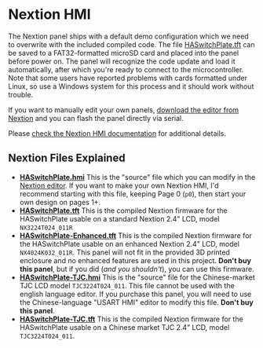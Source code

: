 # Nextion HMI

The Nextion panel ships with a default demo configuration which we need to overwrite with the included compiled code.  The file [HASwitchPlate.tft](HASwitchPlate.tft) can be saved to a FAT32-formatted microSD card and placed into the panel before power on.  The panel will recognize the code update and load it automatically, after which you're ready to connect to the microcontroller.  Note that some users have reported problems with cards formatted under Linux, so use a Windows system for this process and it should work without trouble.

If you want to manually edit your own panels, [download the editor from Nextion](https://nextion.itead.cc/resource/download/nextion-editor/) and you can flash the panel directly via serial.

Please [check the Nextion HMI documentation](../Documentation/02_Nextion_HMI.md) for additional details.

## Nextion Files Explained

* **[HASwitchPlate.hmi](HASwitchPlate.hmi)** This is the "source" file which you can modify in the [Nextion editor](https://nextion.itead.cc/resource/download/nextion-editor/).  If you want to make your own Nextion HMI, I'd recommend starting with this file, keeping Page 0 (`p0`), then start your own design on pages 1+.
* **[HASwitchPlate.tft](HASwitchPlate.tft)** This is the compiled Nextion firmware for the HASwitchPlate usable on a standard Nextion 2.4" LCD, model `NX3224T024_011R`
* **[HASwitchPlate-Enhanced.tft](HASwitchPlate-Enhanced.tft)** This is the compiled Nextion firmware for the HASwitchPlate usable on an enhanced Nextion 2.4" LCD, model `NX4024K032_011R`.  This panel will not fit in the provided 3D printed enclosure and no enhanced features are used in this project.  **Don't buy this panel**, but if you did (*and you shouldn't*), you can use this firmware.
* **[HASwitchPlate-TJC.hmi](HASwitchPlate-TJC.hmi)** This is the "source" file for the Chinese-market TJC LCD model `TJC3224T024_011`.  This file cannot be used with the english language editor.  If you purchase this panel, you will need to use the Chinese-language "USART HMI" editor to modify this file.  **Don't buy this panel**.
* **[HASwitchPlate-TJC.tft](HASwitchPlate-TJC.tft)** This is the compiled Nextion firmware for the HASwitchPlate usable on a Chinese market TJC 2.4" LCD, model `TJC3224T024_011`.
